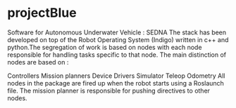 # projectBlue
Software for Autonomous Underwater Vehicle : SEDNA
The stack has been developed on top of the Robot Operating System (Indigo) written in c++ and python.The segregation of work is based on nodes with each node responsible for handling tasks specific to that node. The main distinction of nodes are based on :

Controllers
Mission planners
Device Drivers
Simulator
Teleop
Odometry
All nodes in the package are fired up when the robot starts using a Roslaunch file. The mission planner is responsible for pushing directives to other nodes.
